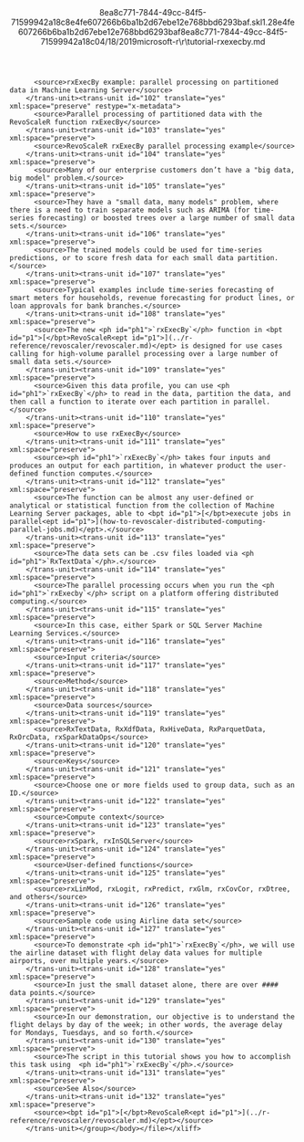 <?xml version="1.0"?><xliff version="1.2" xmlns="urn:oasis:names:tc:xliff:document:1.2" xmlns:xsi="http://www.w3.org/2001/XMLSchema-instance" xsi:schemaLocation="urn:oasis:names:tc:xliff:document:1.2 xliff-core-1.2-transitional.xsd"><file datatype="xml" original="tutorial-rxexecby.md" source-language="en-US" target-language="en-US"><header><tool tool-id="mdxliff" tool-name="mdxliff" tool-version="1.0-d1654b2" tool-company="Microsoft" /><xliffext:skl_file_name xmlns:xliffext="urn:microsoft:content:schema:xliffextensions">8ea8c771-7844-49cc-84f5-71599942a18c8e4fe607266b6ba1b2d67ebe12e768bbd6293baf.skl</xliffext:skl_file_name><xliffext:version xmlns:xliffext="urn:microsoft:content:schema:xliffextensions">1.2</xliffext:version><xliffext:ms.openlocfilehash xmlns:xliffext="urn:microsoft:content:schema:xliffextensions">8e4fe607266b6ba1b2d67ebe12e768bbd6293baf</xliffext:ms.openlocfilehash><xliffext:ms.sourcegitcommit xmlns:xliffext="urn:microsoft:content:schema:xliffextensions">8ea8c771-7844-49cc-84f5-71599942a18c</xliffext:ms.sourcegitcommit><xliffext:ms.lasthandoff xmlns:xliffext="urn:microsoft:content:schema:xliffextensions">04/18/2019</xliffext:ms.lasthandoff><xliffext:ms.openlocfilepath xmlns:xliffext="urn:microsoft:content:schema:xliffextensions">microsoft-r\r\tutorial-rxexecby.md</xliffext:ms.openlocfilepath></header><body><group id="content" extype="content"><trans-unit id="101" translate="yes" xml:space="preserve" restype="x-metadata">
          <source>rxExecBy example: parallel processing on partitioned data in Machine Learning Server</source>
        </trans-unit><trans-unit id="102" translate="yes" xml:space="preserve" restype="x-metadata">
          <source>Parallel processing of partitioned data with the RevoScaleR function rxExecBy</source>
        </trans-unit><trans-unit id="103" translate="yes" xml:space="preserve">
          <source>RevoScaleR rxExecBy parallel processing example</source>
        </trans-unit><trans-unit id="104" translate="yes" xml:space="preserve">
          <source>Many of our enterprise customers don’t have a "big data, big model" problem.</source>
        </trans-unit><trans-unit id="105" translate="yes" xml:space="preserve">
          <source>They have a "small data, many models" problem, where there is a need to train separate models such as ARIMA (for time-series forecasting) or boosted trees over a large number of small data sets.</source>
        </trans-unit><trans-unit id="106" translate="yes" xml:space="preserve">
          <source>The trained models could be used for time-series predictions, or to score fresh data for each small data partition.</source>
        </trans-unit><trans-unit id="107" translate="yes" xml:space="preserve">
          <source>Typical examples include time-series forecasting of smart meters for households, revenue forecasting for product lines, or loan approvals for bank branches.</source>
        </trans-unit><trans-unit id="108" translate="yes" xml:space="preserve">
          <source>The new <ph id="ph1">`rxExecBy`</ph> function in <bpt id="p1">[</bpt>RevoScaleR<ept id="p1">](../r-reference/revoscaler/revoscaler.md)</ept> is designed for use cases calling for high-volume parallel processing over a large number of small data sets.</source>
        </trans-unit><trans-unit id="109" translate="yes" xml:space="preserve">
          <source>Given this data profile, you can use <ph id="ph1">`rxExecBy`</ph> to read in the data, partition the data, and then call a function to iterate over each partition in parallel.</source>
        </trans-unit><trans-unit id="110" translate="yes" xml:space="preserve">
          <source>How to use rxExecBy</source>
        </trans-unit><trans-unit id="111" translate="yes" xml:space="preserve">
          <source><ph id="ph1">`rxExecBy`</ph> takes four inputs and produces an output for each partition, in whatever product the user-defined function computes.</source>
        </trans-unit><trans-unit id="112" translate="yes" xml:space="preserve">
          <source>The function can be almost any user-defined or analytical or statistical function from the collection of Machine Learning Server packages, able to <bpt id="p1">[</bpt>execute jobs in parallel<ept id="p1">](how-to-revoscaler-distributed-computing-parallel-jobs.md)</ept>.</source>
        </trans-unit><trans-unit id="113" translate="yes" xml:space="preserve">
          <source>The data sets can be .csv files loaded via <ph id="ph1">`RxTextData`</ph>.</source>
        </trans-unit><trans-unit id="114" translate="yes" xml:space="preserve">
          <source>The parallel processing occurs when you run the <ph id="ph1">`rxExecby`</ph> script on a platform offering distributed computing.</source>
        </trans-unit><trans-unit id="115" translate="yes" xml:space="preserve">
          <source>In this case, either Spark or SQL Server Machine Learning Services.</source>
        </trans-unit><trans-unit id="116" translate="yes" xml:space="preserve">
          <source>Input criteria</source>
        </trans-unit><trans-unit id="117" translate="yes" xml:space="preserve">
          <source>Method</source>
        </trans-unit><trans-unit id="118" translate="yes" xml:space="preserve">
          <source>Data sources</source>
        </trans-unit><trans-unit id="119" translate="yes" xml:space="preserve">
          <source>RxTextData, RxXdfData, RxHiveData, RxParquetData, RxOrcData, rxSparkDataOps</source>
        </trans-unit><trans-unit id="120" translate="yes" xml:space="preserve">
          <source>Keys</source>
        </trans-unit><trans-unit id="121" translate="yes" xml:space="preserve">
          <source>Choose one or more fields used to group data, such as an ID.</source>
        </trans-unit><trans-unit id="122" translate="yes" xml:space="preserve">
          <source>Compute context</source>
        </trans-unit><trans-unit id="123" translate="yes" xml:space="preserve">
          <source>rxSpark, rxInSQLServer</source>
        </trans-unit><trans-unit id="124" translate="yes" xml:space="preserve">
          <source>User-defined functions</source>
        </trans-unit><trans-unit id="125" translate="yes" xml:space="preserve">
          <source>rxLinMod, rxLogit, rxPredict, rxGlm, rxCovCor, rxDtree, and others</source>
        </trans-unit><trans-unit id="126" translate="yes" xml:space="preserve">
          <source>Sample code using Airline data set</source>
        </trans-unit><trans-unit id="127" translate="yes" xml:space="preserve">
          <source>To demonstrate <ph id="ph1">`rxExecBy`</ph>, we will use the airline dataset with flight delay data values for multiple airports, over multiple years.</source>
        </trans-unit><trans-unit id="128" translate="yes" xml:space="preserve">
          <source>In just the small dataset alone, there are over #### data points.</source>
        </trans-unit><trans-unit id="129" translate="yes" xml:space="preserve">
          <source>In our demonstration, our objective is to understand the flight delays by day of the week; in other words, the average delay for Mondays, Tuesdays, and so forth.</source>
        </trans-unit><trans-unit id="130" translate="yes" xml:space="preserve">
          <source>The script in this tutorial shows you how to accomplish this task using  <ph id="ph1">`rxExecBy`</ph>.</source>
        </trans-unit><trans-unit id="131" translate="yes" xml:space="preserve">
          <source>See Also</source>
        </trans-unit><trans-unit id="132" translate="yes" xml:space="preserve">
          <source><bpt id="p1">[</bpt>RevoScaleR<ept id="p1">](../r-reference/revoscaler/revoscaler.md)</ept></source>
        </trans-unit></group></body></file></xliff>